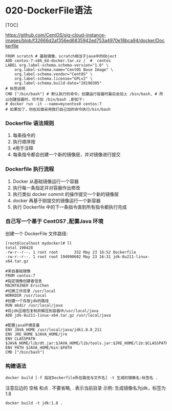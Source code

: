 # 020-DockerFile语法

[TOC]

https://github.com/CentOS/sig-cloud-instance-images/blob/f32666d2af356ed6835942ed753a4970e18bca94/docker/Dockerfile

```
FROM scratch # 基础镜像，scratch相当于java中的Object
ADD centos-7-x86_64-docker.tar.xz /  #  centos
LABEL org.label-schema.schema-version="1.0" \
    org.label-schema.name="CentOS Base Image" \
    org.label-schema.vendor="CentOS" \
    org.label-schema.license="GPLv2" \
    org.label-schema.build-date="20190305"
# 标签说明
CMD ["/bin/bash"] # 默认执行的命令，创建运行容器时最后会加上 /bin/bash, # 所以创建容器时，可不加 /bin/bash ,即如下:
# docker run -it --name=mycentos0 centos:7
# 如果加了，则在后面采用我们自己加的命令执行/bin/bash
```

### Dockerfile 语法规则
1. 每条指令的
1. 执行顺序按
1. `#`用于注释
1. 每条指令都会创建一个新的镜像层，并对镜像进行提交


### Dockerfile 执行流程
1. Docker 从基础镜像运行一个容器
1. 执行每一条指定并对容器作出修改
1. 执行类似 docker commit 的操作提交一个新的镜像层
1. docker 再基于刚提交的镜像运行一个新容器
1. 执行 Dockerfile 中的下一条指令直到所有指令都执行完成

### 自己写一个基于 CentOS7 ,配置Java 环境
创建一个 DockerFile
文件路径:
```
[root@localhost mydocker]# ll
total 190428
-rw-r--r--. 1 root root       332 May 23 16:52 Dockerfile
-rw-r--r--. 1 root root 194990602 May 23 16:31 jdk-8u211-linux-x64.tar.gz
```

```
#来自基础镜像
FROM centos:7
#指定镜像创建者信息
MAINTAINER EricChen
#切换工作目录 /usr/local
WORKDIR /usr/local
#创建一个存放jdk的路径
RUN mkdir /usr/local/java
#将jdk压缩包复制并解压到容器中/usr/local/java
ADD jdk-8u211-linux-x64.tar.gz /usr/local/java

#配置java环境变量
ENV JAVA_HOME /usr/local/java/jdk1.8.0_211
ENV JRE_HOME $JAVA_HOME/jre
ENV CLASSPATH $JAVA_HOME/lib/dt.jar:$JAVA_HOME/lib/tools.jar:$JRE_HOME/lib:$CLASSPATH
ENV PATH $JAVA_HOME/bin:$PATH
CMD ["/bin/bash"]

```

### 构建语法
`docker build [-f 指定Dockerfile所在路径与文件名] -t 生成的镜像名:标签名 .`

注意后边的 空格 和点 . 不要省略, . 表示当前目录
示例: 生成镜像名为jdk，标签为1.8

`docker build -t jdk:1.8 .`

